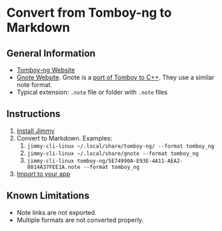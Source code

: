 # Convert from Tomboy-ng to Markdown

## General Information

- [Tomboy-ng Website](https://github.com/tomboy-notes/tomboy-ng)
- [Gnote Website](https://wiki.gnome.org/Apps/Gnote). Gnote is a [port of Tomboy to C++](https://askubuntu.com/a/77046/641874). They use a similar note format.
- Typical extension: `.note` file or folder with `.note` files

## Instructions

1. [Install Jimmy](../index.md#installation)
2. Convert to Markdown. Examples:
    1. `jimmy-cli-linux ~/.local/share/tomboy-ng/ --format tomboy_ng`
    2. `jimmy-cli-linux ~/.local/share/gnote --format tomboy_ng`
    3. `jimmy-cli-linux tomboy-ng/5E74990A-E93E-4A11-AEA2-0814A37FEE1A.note --format tomboy_ng`
3. [Import to your app](../import_instructions.md)

## Known Limitations

- Note links are not exported.
- Multiple formats are not converted properly.
